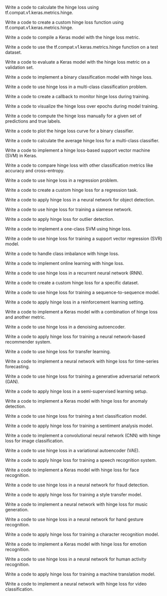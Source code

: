 Write a code to calculate the hinge loss using tf.compat.v1.keras.metrics.hinge.

Write a code to create a custom hinge loss function using tf.compat.v1.keras.metrics.hinge.

Write a code to compile a Keras model with the hinge loss metric.

Write a code to use the tf.compat.v1.keras.metrics.hinge function on a test dataset.

Write a code to evaluate a Keras model with the hinge loss metric on a validation set.

Write a code to implement a binary classification model with hinge loss.

Write a code to use hinge loss in a multi-class classification problem.

Write a code to create a callback to monitor hinge loss during training.

Write a code to visualize the hinge loss over epochs during model training.

Write a code to compute the hinge loss manually for a given set of predictions and true labels.

Write a code to plot the hinge loss curve for a binary classifier.

Write a code to calculate the average hinge loss for a multi-class classifier.

Write a code to implement a hinge loss-based support vector machine (SVM) in Keras.

Write a code to compare hinge loss with other classification metrics like accuracy and cross-entropy.

Write a code to use hinge loss in a regression problem.

Write a code to create a custom hinge loss for a regression task.

Write a code to apply hinge loss in a neural network for object detection.

Write a code to use hinge loss for training a siamese network.

Write a code to apply hinge loss for outlier detection.

Write a code to implement a one-class SVM using hinge loss.

Write a code to use hinge loss for training a support vector regression (SVR) model.

Write a code to handle class imbalance with hinge loss.

Write a code to implement online learning with hinge loss.

Write a code to use hinge loss in a recurrent neural network (RNN).

Write a code to create a custom hinge loss for a specific dataset.

Write a code to use hinge loss for training a sequence-to-sequence model.

Write a code to apply hinge loss in a reinforcement learning setting.

Write a code to implement a Keras model with a combination of hinge loss and another metric.

Write a code to use hinge loss in a denoising autoencoder.

Write a code to apply hinge loss for training a neural network-based recommender system.

Write a code to use hinge loss for transfer learning.

Write a code to implement a neural network with hinge loss for time-series forecasting.

Write a code to use hinge loss for training a generative adversarial network (GAN).

Write a code to apply hinge loss in a semi-supervised learning setup.

Write a code to implement a Keras model with hinge loss for anomaly detection.

Write a code to use hinge loss for training a text classification model.

Write a code to apply hinge loss for training a sentiment analysis model.

Write a code to implement a convolutional neural network (CNN) with hinge loss for image classification.

Write a code to use hinge loss in a variational autoencoder (VAE).

Write a code to apply hinge loss for training a speech recognition system.

Write a code to implement a Keras model with hinge loss for face recognition.

Write a code to use hinge loss in a neural network for fraud detection.

Write a code to apply hinge loss for training a style transfer model.

Write a code to implement a neural network with hinge loss for music generation.

Write a code to use hinge loss in a neural network for hand gesture recognition.

Write a code to apply hinge loss for training a character recognition model.

Write a code to implement a Keras model with hinge loss for emotion recognition.

Write a code to use hinge loss in a neural network for human activity recognition.

Write a code to apply hinge loss for training a machine translation model.

Write a code to implement a neural network with hinge loss for video classification.